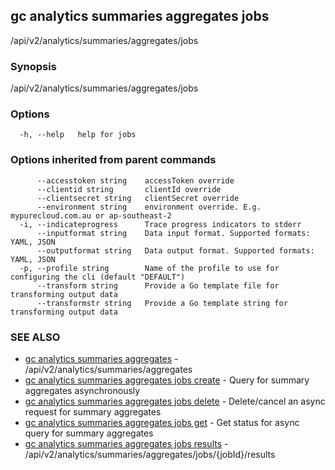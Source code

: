 ## gc analytics summaries aggregates jobs

/api/v2/analytics/summaries/aggregates/jobs

### Synopsis

/api/v2/analytics/summaries/aggregates/jobs

### Options

```
  -h, --help   help for jobs
```

### Options inherited from parent commands

```
      --accesstoken string    accessToken override
      --clientid string       clientId override
      --clientsecret string   clientSecret override
      --environment string    environment override. E.g. mypurecloud.com.au or ap-southeast-2
  -i, --indicateprogress      Trace progress indicators to stderr
      --inputformat string    Data input format. Supported formats: YAML, JSON
      --outputformat string   Data output format. Supported formats: YAML, JSON
  -p, --profile string        Name of the profile to use for configuring the cli (default "DEFAULT")
      --transform string      Provide a Go template file for transforming output data
      --transformstr string   Provide a Go template string for transforming output data
```

### SEE ALSO

* [gc analytics summaries aggregates](gc_analytics_summaries_aggregates.html)	 - /api/v2/analytics/summaries/aggregates
* [gc analytics summaries aggregates jobs create](gc_analytics_summaries_aggregates_jobs_create.html)	 - Query for summary aggregates asynchronously
* [gc analytics summaries aggregates jobs delete](gc_analytics_summaries_aggregates_jobs_delete.html)	 - Delete/cancel an async request for summary aggregates
* [gc analytics summaries aggregates jobs get](gc_analytics_summaries_aggregates_jobs_get.html)	 - Get status for async query for summary aggregates
* [gc analytics summaries aggregates jobs results](gc_analytics_summaries_aggregates_jobs_results.html)	 - /api/v2/analytics/summaries/aggregates/jobs/{jobId}/results


